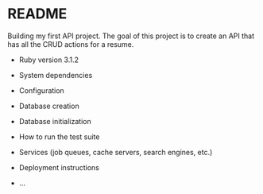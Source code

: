 # README

Building my first API project. The goal of this project is to create an API that has all the CRUD actions for a resume.

* Ruby version 3.1.2

* System dependencies

* Configuration

* Database creation

* Database initialization

* How to run the test suite

* Services (job queues, cache servers, search engines, etc.)

* Deployment instructions

* ...
